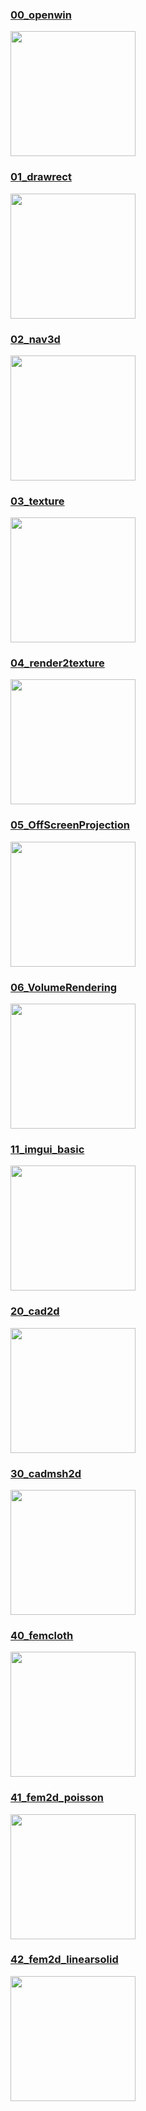 
### [00_openwin](00_openwin)
<img src="00_openwin/thumbnail.png" width=200px>

### [01_drawrect](01_drawrect)
<img src="01_drawrect/thumbnail.png" width=200px>

### [02_nav3d](02_nav3d)
<img src="02_nav3d/thumbnail.png" width=200px>

### [03_texture](03_texture)
<img src="03_texture/thumbnail.png" width=200px>

### [04_render2texture](04_render2texture)
<img src="04_render2texture/thumbnail.png" width=200px>

### [05_OffScreenProjection](05_OffScreenProjection)
<img src="05_OffScreenProjection/thumbnail.png" width=200px>

### [06_VolumeRendering](06_volumeRendering)
<img src="06_VolumeRendering/thumbnail.png" width=200px>

### [11_imgui_basic](11_imgui_basic)
<img src="11_imgui_basic/thumbnail.png" width=200px>

### [20_cad2d](20_cad2d)
<img src="20_cad2d/thumbnail.png" width=200px>

### [30_cadmsh2d](30_cadmsh2d)
<img src="30_cadmsh2d/thumbnail.png" width=200px>

### [40_femcloth](40_femcloth)
<img src="40_femcloth/thumbnail.png" width=200px>

### [41_fem2d_poisson](41_fem2d_poisson)
<img src="41_fem2d_poisson/thumbnail.png" width=200px>

### [42_fem2d_linearsolid](42_fem2d_linearsolid)
<img src="42_fem2d_linearsolid/thumbnail.png" width=200px>

